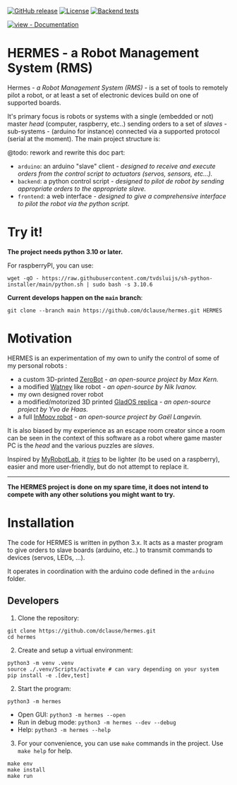 [![GitHub release](https://img.shields.io/github/release/dclause/hermes?include_prereleases=&sort=semver&color=blue)](https://github.com/dclause/hermes/releases/)
[![License](https://img.shields.io/github/license/dclause/hermes)](https://github.com/dclause/hermes/blob/main/LICENSE)
[![Backend tests](https://img.shields.io/github/workflow/status/dclause/hermes/backend_tests.yml)](https://github.com/dclause/hermes/actions/workflows/backend_tests.yml")

[![view - Documentation](https://img.shields.io/badge/view-Documentation-blue?style=for-the-badge)](https://github.com/dclause/hermes#readme "Go to project documentation")

# HERMES - a Robot Management System (RMS)

Hermes - _a Robot Management System (RMS)_ - is a set of tools to remotely pilot a robot, or at least a set of
electronic devices build on one of supported boards.

It's primary focus is robots or systems with a single (embedded or not) master _head_ (computer, raspberry,
etc..) sending orders to a set of _slaves_ - sub-systems - (arduino for instance) connected via a supported protocol
(serial at the moment).
The main project structure is:

@todo: rework and rewrite this doc part:

- `arduino`: an arduino "slave" client - _designed to receive and execute orders from the control script to actuators
  (servos, sensors, etc...)._
- `backend`: a python control script - _designed to pilot de robot by sending appropriate orders to the appropriate
  slave._
- `frontend`: a web interface - _designed to give a comprehensive interface to pilot the robot via the python script._

# Try it!

**The project needs python 3.10 or later.**

For raspberryPI, you can use:

```
wget -qO - https://raw.githubusercontent.com/tvdsluijs/sh-python-installer/main/python.sh | sudo bash -s 3.10.6
```

**Current develops happen on the `main` branch**:

```
git clone --branch main https://github.com/dclause/hermes.git HERMES
```

# Motivation

HERMES is an experimentation of my own to unify the control of some of my personal robots :

- a custom 3D-printed [ZeroBot](https://www.thingiverse.com/thing:2800717) - _an open-source project by Max Kern._
- a modified [Watney](https://github.com/nikivanov/watney) like robot - _an open-source by Nik Ivanov._
- my own designed rover robot
- a modified/motorized 3D printed [GladOS replica](https://ytec3d.com/glados-lamp) - _an open-source project by Yvo de
  Haas._
- a full [InMoov robot](https://inmoov.fr) - _an open-source project by Gaël Langevin._

It is also biased by my experience as an escape room creator since a room can be seen in the context of this
software as a robot where game master PC is the _head_ and the various puzzles are _slaves_.

Inspired by [MyRobotLab](http://myrobotlab.org/), it _<ins>tries</ins>_ to be lighter (to be used on a raspberry),
easier and more user-friendly, but do not attempt to replace it.

***

**The HERMES project is done on my spare time, it does not intend to compete with any other solutions you might want to
try.**

# Installation

The code for HERMES is written in python 3.x. It acts as a master program to give orders to slave boards
(arduino, etc..) to transmit commands to devices (servos, LEDs, ...).

It operates in coordination with the arduino code defined in the `arduino` folder.

## Developers

1. Clone the repository:

```
git clone https://github.com/dclause/hermes.git
cd hermes
```

2. Create and setup a virtual environment:

```
python3 -m venv .venv
source ./.venv/Scripts/activate # can vary depending on your system
pip install -e .[dev,test]
```

2. Start the program:

```
python3 -m hermes
```

* Open GUI: `python3 -m hermes --open`
* Run in debug mode: `python3 -m hermes --dev --debug`
* Help: `python3 -m hermes --help`

3. For your convenience, you can use `make` commands in the project. Use `make help` for help.

```
make env
make install
make run
```
